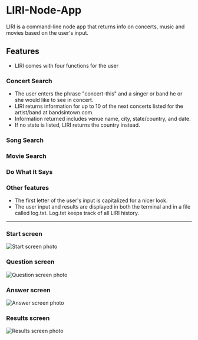 # LIRI-Node-App
LIRI is a command-line node app that returns info on concerts, music and movies based on the user's input.

## Features
  * LIRI comes with four functions for the user
### Concert Search
  * The user enters the phrase "concert-this" and a singer or band he or she would like to see in concert.
  * LIRI returns information for up to 10 of the next concerts listed for the artist/band at bandsintown.com.
  * Information returned includes venue name, city, state/country, and date.
  * If no state is listed, LIRI returns the country instead.
### Song Search
### Movie Search
### Do What It Says
### Other features
  * The first letter of the user's input is capitalized for a nicer look.
  * The user input and results are displayed in both the terminal and in a file called log.txt. Log.txt keeps track of all LIRI history.
  
  
  
  
  
  
  
  
  
  ***
### Start screen
![Start screen photo](https://github.com/edcourtney74/TriviaGame/blob/master/assets/images/start-screen.png "Start screen")

### Question screen
![Question screen photo](https://github.com/edcourtney74/TriviaGame/blob/master/assets/images/question-screen.png "Question screen")

### Answer screen
![Answer screen photo](https://github.com/edcourtney74/TriviaGame/blob/master/assets/images/answer-screen.png "Answer screen")

### Results screen
![Results screen photo](https://github.com/edcourtney74/TriviaGame/blob/master/assets/images/results-screen.png "Results screen")

